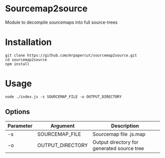 # Sourcemap2source
Module to decompile sourcemaps into full source-trees

# Installation
```
git clone https://github.com/mrpapercut/sourcemap2source.git
cd sourcemap2source
npm install
```

# Usage
```
node ./index.js -s SOURCEMAP_FILE -o OUTPUT_DIRECTORY
```

## Options
| Parameter | Argument | Description |
| --- | --- | --- |
| -s | SOURCEMAP_FILE | Sourcemap file .js.map |
| -o | OUTPUT_DIRECTORY | Output directory for generated source tree |


